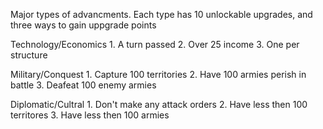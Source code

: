 Major types of advancments. Each type has 10 unlockable upgrades, and three ways to gain uppgrade points

Technology/Economics
	1. A turn passed
	2. Over 25 income
	3. One per structure

Military/Conquest
	1. Capture 100 territories
	2. Have 100 armies perish in battle
	3. Deafeat 100 enemy armies

Diplomatic/Cultral
	1. Don't make any attack orders
	2. Have less then 100 territores
	3. Have less then 100 armies
